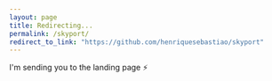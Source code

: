 ```yaml
---
layout: page
title: Redirecting...
permalink: /skyport/
redirect_to_link: "https://github.com/henriquesebastiao/skyport"
---
```


I'm sending you to the landing page ⚡